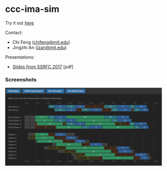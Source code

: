 # ccc-ima-sim

Try it out [here](https://crimsoncare.github.io/ccc-ima-sim)

Contact:
 - Chi Feng (chifeng@mit.edu)
 - Jingzhi An (jzan@mit.edu)
 
Presentations:
 - [Slides from SSRFC 2017](/doc/20170204-SSFRC-presentation.pdf) [pdf]

### Screenshots
![Timeline view](/doc/screenshot.png?raw=true)
